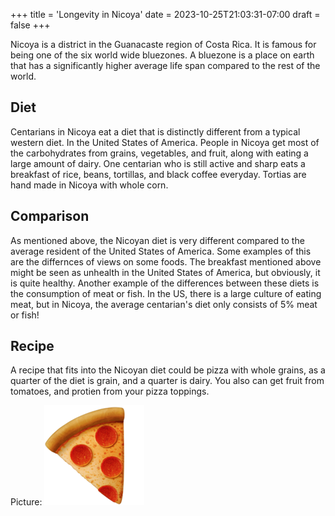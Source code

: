 +++
title = 'Longevity in Nicoya'
date = 2023-10-25T21:03:31-07:00
draft = false
+++

Nicoya is a district in the Guanacaste region of Costa Rica. It is famous for being one of the six world wide bluezones. A bluezone is a place on earth that has a significantly higher average life span compared to the rest of the world.

## Diet

Centarians in Nicoya eat a diet that is distinctly different from a typical western diet. In the United States of America. People in Nicoya get most of the carbohydrates from grains, vegetables, and fruit, along with eating a large amount of dairy. One centarian who is still active and sharp eats a breakfast of rice, beans, tortillas, and black coffee everyday. Tortias are hand made in Nicoya with whole corn.

## Comparison

As mentioned above, the Nicoyan diet is very different compared to the average resident of the United States of America. Some examples of this are the differnces of views on some foods. The breakfast mentioned above might be seen as unhealth in the United States of America, but obviously, it is quite healthy. Another example of the differences between these diets is the consumption of meat or fish. In the US, there is a large culture of eating meat, but in Nicoya, the average centarian's diet only consists of 5% meat or fish!

## Recipe

A recipe that fits into the Nicoyan diet could be pizza with whole grains, as a quarter of the diet is grain, and a quarter is dairy. You also can get fruit from tomatoes, and protien from your pizza toppings.

Picture:
![Image](/static/pizza.png)